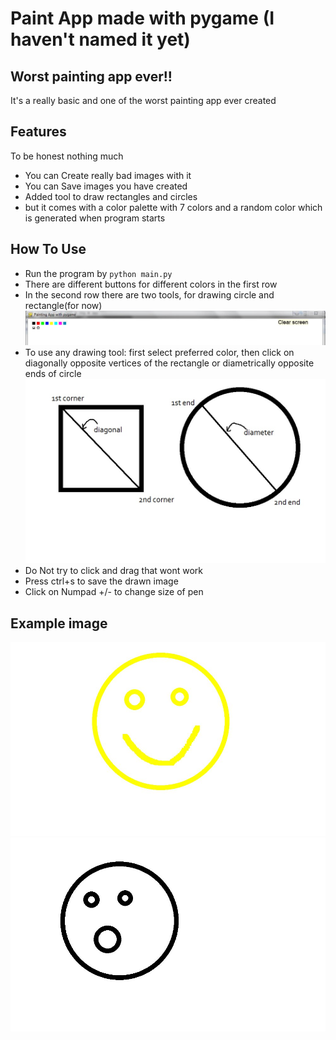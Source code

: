 # Paint App made with pygame (I haven't named it yet)

## Worst painting app ever!!
It's a really basic and one of the worst painting app ever created

## Features
To be honest nothing much
- You can Create really bad images with it
- You can Save images you have created
- Added tool to draw rectangles and circles
- but it comes with a color palette with 7 colors and a random color which is generated when program starts

## How To Use
- Run the program by ```python main.py```
- There are different buttons for different colors in the first row
- In the second row there are two tools, for drawing circle and rectangle(for now)
![toolbar](https://github.com/simplycode07/Paint-app-with-pygame/blob/master/img/app/toolbar.jpg)
- To use any drawing tool: first select preferred color, then click on diagonally opposite vertices of the rectangle or diametrically opposite ends of circle
![circle and rectangles](https://github.com/simplycode07/Paint-app-with-pygame/blob/master/img/app/circle_and_rectangle.jpg)
- Do Not try to click and drag that wont work
- Press ctrl+s to save the drawn image
- Click on Numpad +/- to change size of pen


## Example image
![smiley face](https://github.com/simplycode07/Paint-app-with-pygame/blob/master/example1.jpg)
![O face](https://github.com/simplycode07/Paint-app-with-pygame/blob/master/example2.jpg)